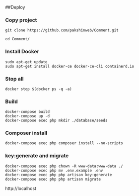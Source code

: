 ##Deploy

### Copy project
```
git clone https://github.com/pakshinweb/Comment.git
```
```
cd Comment/
```
### Install Docker
```
sudo apt-get update
sudo apt-get install docker-ce docker-ce-cli containerd.io
```
### Stop all
```
docker stop $(docker ps -q -a)
```
### Build
```
docker-compose build
docker-compose up -d
docker-compose exec php mkdir ./database/seeds
```
### Composer install
```
docker-compose exec php composer install --no-scripts 
```
### key:generate and migrate
```
docker-compose exec php chown -R www-data:www-data ./
docker-compose exec php mv .env.example .env
docker-compose exec php php artisan key:generate
docker-compose exec php php artisan migrate 
```
http://localhost
